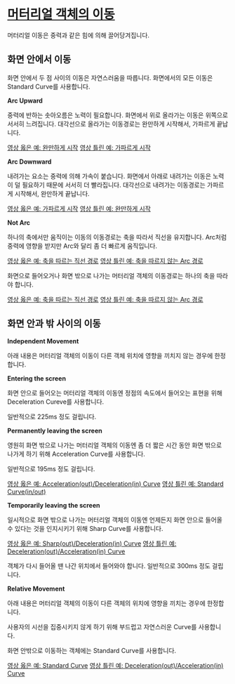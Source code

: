 # [머터리얼 객체의 이동](https://material.io/guidelines/motion/movement.html)
머터리얼 이동은 중력과 같은 힘에 의해 끌어당겨집니다.

## 화면 안에서 이동
화면 안에서 두 점 사이의 이동은 자연스러움을 따릅니다. 화면에서의 모든 이동은 Standard Curve를 사용합니다.

**Arc Upward**

중력에 반하는 솟아오름은 노력이 필요합니다. 화면에서 위로 올라가는 이동은 위쪽으로 서서히 느려집니다. 대각선으로 올라가는 이동경로는 완만하게 시작해서, 가파르게 끝납니다.

[영상 옳은 예: 완만하게 시작](https://storage.googleapis.com/material-design/publish/material_v_11/assets/0B14F_FSUCc01Y2RoRE1vcnNPYVk/Shiftithin_01_Upward_Do_v3.webm)
[영상 틀린 예: 가파르게 시작](https://storage.googleapis.com/material-design/publish/material_v_11/assets/0B14F_FSUCc01Ym5MR3U1czRuSEE/ShiftWithin_02_Upward_Dont_v3.webm)
<br>

**Arc Downward**

내려가는 요소는 중력에 의해 가속이 붙습니다. 화면에서 아래로 내려가는 이동은 노력이 덜 필요하기 때문에 서서히 더 빨라집니다. 대각선으로 내려가는 이동경로는 가파르게 시작해서, 완만하게 끝납니다.

[영상 옳은 예: 가파르게 시작](https://storage.googleapis.com/material-design/publish/material_v_11/assets/0B14F_FSUCc01U3VENTRTMVdPbVU/ShiftWithin_03_Downward_Do_v3.webm)
[영상 틀린 예: 완만하게 시작](https://storage.googleapis.com/material-design/publish/material_v_11/assets/0B14F_FSUCc01N2xHLVJaNEtWc0E/ShiftWithin_04_Downward_Dont_v3.webm)
<br>

**Not Arc**<br>

하나의 축에서만 움직이는 이동의 이동경로는 축을 따라서 직선을 유지합니다. Arc처럼 중력에 영향을 받지만 Arc와 달리 좀 더 빠르게 움직입니다.

[영상 옳은 예: 축을 따르는 직선 경로](https://storage.googleapis.com/material-design/publish/material_v_11/assets/0B14F_FSUCc01dWQyUkhJdVhlOVU/NoArc_01_SingleAxis_Do_v3.webm)
[영상 틀린 예: 축을 따르지 않는 Arc 경로](https://storage.googleapis.com/material-design/publish/material_v_11/assets/0B14F_FSUCc01TmFKa2o5ZS0xYWc/NoArc_02_SingleAxis_Dont_v3.webm)

화면으로 들어오거나 화면 밖으로 나가는 머터리얼 객체의 이동경로는 하나의 축을 따라야 합니다.

[영상 옳은 예: 축을 따르는 직선 경로](https://storage.googleapis.com/material-design/publish/material_v_11/assets/0B14F_FSUCc01b283UzdSX2czQ2M/NoArc_03_ShiftInOutArcDo_v3-device.webm)
[영상 틀린 예: 축을 따르지 않는 Arc 경로](https://storage.googleapis.com/material-design/publish/material_v_11/assets/0B14F_FSUCc01VHZNa2JVcTZ1RjA/NoArc_04_ShiftInOutArcDont_v3-device.webm)
<br>

## 화면 안과 밖 사이의 이동

**Independent Movement**

아래 내용은 머터리얼 객체의 이동이 다른 객체 위치에 영향을 끼치지 않는 경우에 한정합니다.
<br>

**Entering the screen**

화면 안으로 들어오는 머터리얼 객체의 이동엔 정점의 속도에서 들어오는 표현을 위해 Deceleration Cureve를 사용합니다.

일반적으로 225ms 정도 걸립니다.
<br>

**Permanently leaving the screen**

영원히 화면 밖으로 나가는 머터리얼 객체의 이동엔 좀 더 짧은 시간 동안 화면 밖으로 나가게 하기 위해 Acceleration Curve를 사용합니다.

일반적으로 195ms 정도 걸립니다.

[영상 옳은 예: Acceleration(out)/Deceleration(in) Curve](https://storage.googleapis.com/material-design/publish/material_v_11/assets/0B14F_FSUCc01a09wS2pHdkVUcGc/InOut_01_ShiftInOutDo_v3-device.webm)
[영상 틀린 예: Standard Curve(in/out)](https://storage.googleapis.com/material-design/publish/material_v_11/assets/0B14F_FSUCc01eUtuc0RzblJZeTg/InOut_02_ShiftInOutDont_v3-device.webm)
<br>

**Temporarily leaving the screen**

일시적으로 화면 밖으로 나가는 머터리얼 객체의 이동엔 언제든지 화면 안으로 들어올 수 있다는 것을 인지시키기 위해 Sharp Curve를 사용합니다.

[영상 옳은 예: Sharp(out)/Deceleration(in) Curve](https://storage.googleapis.com/material-design/publish/material_v_11/assets/0B14F_FSUCc01VzRiempLVndHQWM/InOut_03_ShiftOutTempDo_v4-device.webm)
[영상 틀린 예: Deceleration(out)/Acceleration(in) Curve](https://storage.googleapis.com/material-design/publish/material_v_11/assets/0B14F_FSUCc01T3hETkkwTjRGV28/InOut_04_ShiftOutTempDont_v4-device.webm)

객체가 다시 들어올 땐 나간 위치에서 들어와야 합니다. 일반적으로 300ms 정도 걸립니다.
<br>

**Relative Movement**

아래 내용은 머터리얼 객체의 이동이 다른 객체의 위치에 영향을 끼치는 경우에 한정합니다.

사용자의 시선을 집중시키지 않게 하기 위해 부드럽고 자연스러운 Curve를 사용합니다.

화면 안밖으로 이동하는 객체에는 Standard Curve를 사용합니다.

[영상 옳은 예: Standard Curve](https://storage.googleapis.com/material-design/publish/material_v_11/assets/0B14F_FSUCc01U3RfQ3dTN3RROE0/InOut_05_ShiftInOutRelativeDo_v3-device.webm)
[영상 틀린 예: Deceleration(out)/Acceleration(in) Curve](https://storage.googleapis.com/material-design/publish/material_v_11/assets/0B14F_FSUCc01NVR1akxla0pFa1k/InOut_06_ShiftInOutRelativeDont_v3-device.webm)
